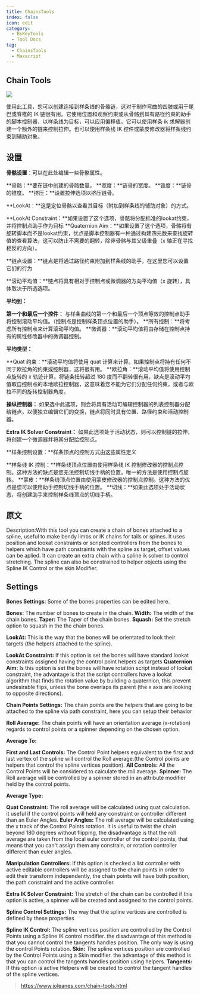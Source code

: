 ```yaml
---
title: ChainsTools
index: false
icon: edit
category:
  - BsKeyTools
  - Tool Docs
tag:
  - ChainsTools
  - Maxscript
---
```


## Chain Tools

![](https://www.joleanes.com/uploads/3/0/6/8/30680865/3439183_orig.jpg)

使用此工具，您可以创建连接到样条线的骨骼链，这对于制作弯曲的四肢或用于尾巴或脊椎的 IK 链很有用。它使用位置和观察约束或从骨骼到具有路径约束的助手的脚本控制器，以样条线为目标，可以应用偏移值。它可以使用样条 ik 求解器创建一个额外的链来控制拉伸。也可以使用样条线 IK 控件或蒙皮修改器将样条线约束到辅助对象。

## 设置 


**骨骼设置**：可以在此处编辑一些骨骼属性。

**骨骼：**要在链中创建的骨骼数量。 
**宽度：**链骨的宽度。 
**锥度：**链骨的锥度。 
**挤压：**设置拉伸选项以挤压链骨。 


**LookAt：**这是定位骨骼以查看其目标（附加到样条线的辅助对象）的方式。

**LookAt Constraint：**如果设置了这个选项，骨骼将分配标准的lookat约束，并将控制点助手作为目标
**Quaternion Aim：**如果设置了这个选项，骨骼将有旋转脚本而不是lookat约束，优点是脚本控制器有一种通过构建四元数来查找旋转值的查看算法，这可以防止不需要的翻转，除非骨骼与其父级重叠（x 轴正在寻找相反的方向）。


**链点设置：**链点是将通过路径约束附加到样条线的助手，在这里您可以设置它们的行为


**滚动平均值：**链点将具有相对于控制点或微调器的方向平均值（x 旋转），具体取决于所选选项。


**平均到：**

**第一个和最后一个控件：** 与样条曲线的第一个和最后一个顶点等效的控制点助手将控制滚动平均值。（控制点是控制样条顶点位置的助手）。
**所有控制：**将考虑所有控制点来计算滚动平均值。
**微调器：**滚动平均值将由存储在控制点持有的属性修改器中的微调器控制。


**平均类型：**

**Quat 约束：**滚动平均值将使用 quat 计算来计算。如果控制点将持有任何不同于欧拉角的约束或控制器，这将很有用。
**欧拉角：**滚动平均值将使用控制点旋转的 x 轨迹计算。将链条扭转超过 180 度而不翻转很有用，缺点是滚动平均值取自控制点的本地欧拉控制器，这意味着您不能为它们分配任何约束，或者与欧拉不同的旋转控制器角度。


**操纵控制器：** 如果选中此选项，则会将具有活动可编辑控制器的列表控制器分配给链点，以便独立编辑它们的变换，链点将同时具有位置、路径约束和活动控制器。


**Extra IK Solver Constraint：** 如果此选项处于活动状态，则可以控制链的拉伸，将创建一个微调器并将其分配给控制点。


**样条控制设置：**样条顶点的控制方式由这些属性定义


**样条线 IK 控制：**样条线顶点位置由使用样条线 IK 控制修改器的控制点控制。这种方法的缺点是您无法控制切线手柄的位置。唯一的方法是使用控制点旋转。
**蒙皮：**样条线顶点位置由使用蒙皮修改器的控制点控制。这种方法的优点是您可以使用助手控制切线手柄的位置。
**切线：**如果此选项处于活动状态，将创建助手来控制样条线顶点的切线手柄。



## 原文

Description:With this tool you can create a chain of bones attached to a spline, useful to make bendy limbs or IK chains for tails or spines. It uses position and lookat constraints or scripted controllers from the bones to helpers which have path constraints with the spline as target, offset values can be aplied. It can create an extra chain with a spline ik solver to control stretching. The spline can also be constrained to helper objects using the Spline IK Control or the skin Modifier. 

## Settings


**Bones Settings**: Some of the bones properties can be edited here.

**Bones:** The number of bones to create in the chain. 
**Width:** The width of the chain bones. 
**Taper:** The Taper of the chain bones. 
**Squash:** Set the stretch option to squash in the the chain bones. 


**LookAt:** This is the way that the bones will be orientated to look their targets (the helpers attached to the spline).

**LookAt Constraint:** If this option is set the bones will have standard lookat constraints assigned having the control point helpers as targets
**Quaternion Aim:** Is this option is set the bones will have rotation script instead of lookat constraint, the advantage is that the script controllers have a lookat algorithm that finds the rotation value by building a quaternion, this prevent undesirable flips, unless the bone overlaps its parent (the x axis are looking to opposite directions).


**Chain Points Settings:** The chain points are the helpers that are going to be attached to the spline via path constraint, here you can setup their behavior


**Roll Average:** The chain points will have an orientation average (x-rotation) regards to control points or a spinner depending on the chosen option.


**Average To:**

**First and Last Controls:** The Control Point helpers equivalent to the first and last vertex of the spline will control the Roll average.(the Control points are helpers that control the spline vertices position).
**All Controls:** All the Control Points will be considered to calculate the roll average.
**Spinner:** The Roll average will be controlled by a spinner stored in an attribute modifier held by the control points.


**Average Type:**

**Quat Constraint:** The roll average will be calculated using quat calculation. it useful if the control points will held any constraint or controller different than an Euler Angles.
**Euler Angles:** The roll average will be calculated using the x track of the Control Points rotation. It is useful to twist the chain beyond 180 degrees without flipping, the disadvantage is that the roll average are taken from the local euler controller of the control points, that means that you can't assign them any constrain, or rotation controller different than euler angles.


**Manipulation Controllers:** If this option is checked a list controller with active editable controllers will be assigned to the chain points in order to edit their transform independently, the chain points will have both position, the path constraint and the active controller.


**Extra IK Solver Constraint:** The stretch of the chain can be controlled if this option is active, a spinner will be created and assigned to the control points.


**Spline Control Settings:** The way that the spline vertices are controlled is defined by these properties


**Spline IK Control:** The spline vertices position are controlled by the Control Points using a Spline IK control modifier. the disadvantage of this method is that you cannot control the tangents handles position. The only way is using the control Points rotation.
**Skin:** The spline vertices position are controlled by the Control Points using a Skin modifier. the advantage of this method is that you can control the tangents handles position using helpers.
**Tangents:** If this option is active Helpers will be created to control the tangent handles of the spline vertices.



> https://www.joleanes.com/chain-tools.html

